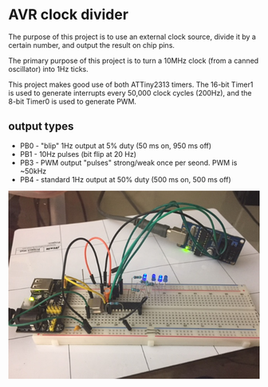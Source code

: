 # AVR clock divider
The purpose of this project is to use an external clock source, divide it by a certain number, and output the result on chip pins. 

The primary purpose of this project is to turn a 10MHz clock (from a canned oscillator) into 1Hz ticks.

This project makes good use of both ATTiny2313 timers. The 16-bit Timer1 is used to generate interrupts every 50,000 clock cycles (200Hz), and the 8-bit Timer0 is used to generate PWM.

## output types
* PB0 - "blip" 1Hz output at 5% duty (50 ms on, 950 ms off)
* PB1 - 10Hz pulses (bit flip at 20 Hz)
* PB3 - PWM output "pulses" strong/weak once per seond. PWM is ~50kHz
* PB4 - standard 1Hz output at 50% duty (500 ms on, 500 ms off)

![demo](demo.jpg)
